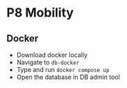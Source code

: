 # P8 Mobility

## Docker
* Download docker locally
* Navigate to `db-docker`
* Type and run `docker compose up` 
* Open the database in DB admin tool